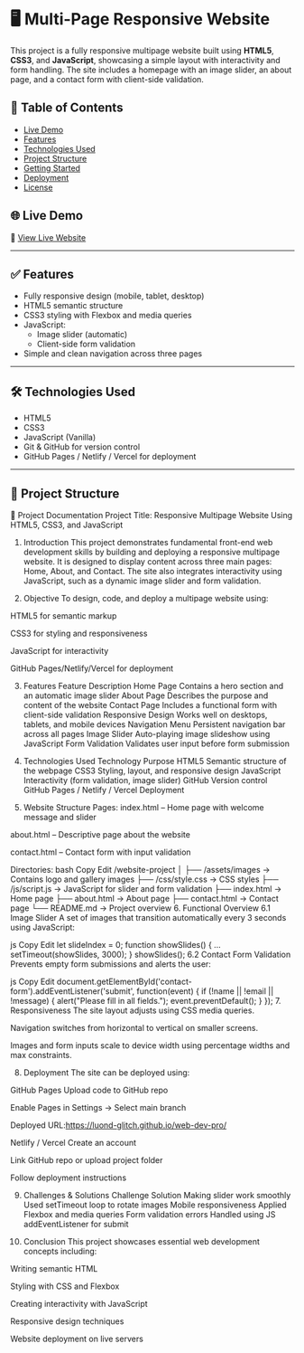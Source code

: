 # 🖥️ Multi-Page Responsive Website

This project is a fully responsive multipage website built using **HTML5**, **CSS3**, and **JavaScript**, showcasing a simple layout with interactivity and form handling. The site includes a homepage with an image slider, an about page, and a contact form with client-side validation.

## 📄 Table of Contents
- [Live Demo](#-live-demo)
- [Features](#-features)
- [Technologies Used](#-technologies-used)
- [Project Structure](#-project-structure)
- [Getting Started](#-getting-started)
- [Deployment](#-deployment)
- [License](#-license)

## 🌐 Live Demo
🔗 [View Live Website](https://luond-glitch.github.io/web-dev-pro/)  


---

## ✅ Features
- Fully responsive design (mobile, tablet, desktop)
- HTML5 semantic structure
- CSS3 styling with Flexbox and media queries
- JavaScript:
  - Image slider (automatic)
  - Client-side form validation
- Simple and clean navigation across three pages

---

## 🛠️ Technologies Used
- HTML5
- CSS3
- JavaScript (Vanilla)
- Git & GitHub for version control
- GitHub Pages / Netlify / Vercel for deployment

---

## 📁 Project Structure
📘 Project Documentation
Project Title:
Responsive Multipage Website Using HTML5, CSS3, and JavaScript

1. Introduction
This project demonstrates fundamental front-end web development skills by building and deploying a responsive multipage website. It is designed to display content across three main pages: Home, About, and Contact. The site also integrates interactivity using JavaScript, such as a dynamic image slider and form validation.

2. Objective
To design, code, and deploy a multipage website using:

HTML5 for semantic markup

CSS3 for styling and responsiveness

JavaScript for interactivity

GitHub Pages/Netlify/Vercel for deployment

3. Features
Feature	Description
Home Page	Contains a hero section and an automatic image slider
About Page	Describes the purpose and content of the website
Contact Page	Includes a functional form with client-side validation
Responsive Design	Works well on desktops, tablets, and mobile devices
Navigation Menu	Persistent navigation bar across all pages
Image Slider	Auto-playing image slideshow using JavaScript
Form Validation	Validates user input before form submission

4. Technologies Used
Technology	Purpose
HTML5	Semantic structure of the webpage
CSS3	Styling, layout, and responsive design
JavaScript	Interactivity (form validation, image slider)
GitHub	Version control
GitHub Pages / Netlify / Vercel	Deployment

5. Website Structure
Pages:
index.html – Home page with welcome message and slider

about.html – Descriptive page about the website

contact.html – Contact form with input validation

Directories:
bash
Copy
Edit
/website-project
│
├── /assets/images   → Contains logo and gallery images
├── /css/style.css   → CSS styles
├── /js/script.js    → JavaScript for slider and form validation
├── index.html       → Home page
├── about.html       → About page
├── contact.html     → Contact page
└── README.md        → Project overview
6. Functional Overview
6.1 Image Slider
A set of images that transition automatically every 3 seconds using JavaScript:

js
Copy
Edit
let slideIndex = 0;
function showSlides() {
  ...
  setTimeout(showSlides, 3000);
}
showSlides();
6.2 Contact Form Validation
Prevents empty form submissions and alerts the user:

js
Copy
Edit
document.getElementById('contact-form').addEventListener('submit', function(event) {
  if (!name || !email || !message) {
    alert("Please fill in all fields.");
    event.preventDefault();
  }
});
7. Responsiveness
The site layout adjusts using CSS media queries.

Navigation switches from horizontal to vertical on smaller screens.

Images and form inputs scale to device width using percentage widths and max constraints.

8. Deployment
The site can be deployed using:

GitHub Pages
Upload code to GitHub repo

Enable Pages in Settings → Select main branch

Deployed URL:https://luond-glitch.github.io/web-dev-pro/

Netlify / Vercel
Create an account

Link GitHub repo or upload project folder

Follow deployment instructions

9. Challenges & Solutions
Challenge	Solution
Making slider work smoothly	Used setTimeout loop to rotate images
Mobile responsiveness	Applied Flexbox and media queries
Form validation errors	Handled using JS addEventListener for submit

10. Conclusion
This project showcases essential web development concepts including:

Writing semantic HTML

Styling with CSS and Flexbox

Creating interactivity with JavaScript

Responsive design techniques

Website deployment on live servers
